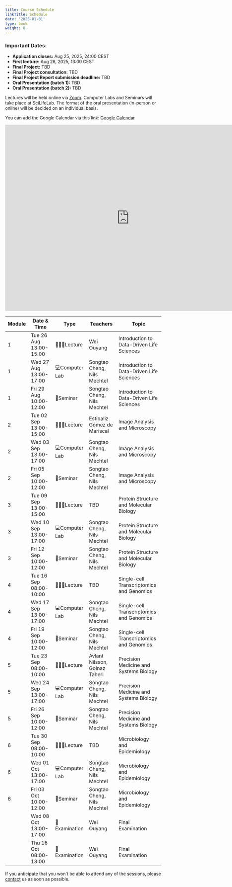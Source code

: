 ```yaml
---
title: Course Schedule
linkTitle: Schedule
date: '2025-01-01'
type: book
weight: 8
---
```


### Important Dates:
- **Application closes:** Aug 25, 2025, 24:00 CEST
- **First lecture:** Aug 26, 2025, 13:00 CEST
- **Final Project:** TBD
- **Final Project consultation:** TBD
- **Final Project Report submission deadline:** TBD
- **Oral Presentation (batch 1):** TBD
- **Oral Presentation (batch 2):** TBD

Lectures will be held online via [Zoom](https://kth-se.zoom.us/j/69812177998). Computer Labs and Seminars will take place at SciLifeLab. The format of the oral presentation (in-person or online) will be decided on an individual basis.

You can add the Google Calendar via this link: [Google Calendar](https://calendar.google.com/calendar/u/0?cid=Y19jMWNkZDVjOTVlODlmNjdlYmU2NDg5NWY5NzFhODdmZDEwYmRlZjNhNjdkY2VlYzQ5NzRkZTEyMjI0ZGZhNzc1QGdyb3VwLmNhbGVuZGFyLmdvb2dsZS5jb20)

<!-- Google Calendar Embed -->
<iframe src="https://calendar.google.com/calendar/embed?src=c_c1cdd5c95e89f67ebe64895f971a87fd10bdef3a67dceec4974de12224dfa775%40group.calendar.google.com&ctz=Europe%2FBerlin" style="border: 0" width="800" height="600" frameborder="0" scrolling="no"></iframe>

| Module | Date & Time             | Type          | Teachers                           | Topic                                                                                                                                           |
|--------|-------------------------|---------------|------------------------------------|-------------------------------------------------------------------------------------------------------------------------------------------------|
| 1      | Tue 26 Aug 13:00-15:00  | 🧑🏻‍🏫Lecture     | Wei Ouyang                         | Introduction to Data-Driven Life Sciences                                                                                                 |
| 1      | Wed 27 Aug 13:00-17:00  | 💻Computer Lab | Songtao Cheng, Nils Mechtel                         | Introduction to Data-Driven Life Sciences                                                                                                         |
| 1      | Fri 29 Aug 10:00-12:00  | 💬Seminar      | Songtao Cheng, Nils Mechtel                         | Introduction to Data-Driven Life Sciences |
| 2      | Tue 02 Sep 13:00-15:00  | 🧑🏻‍🏫Lecture     | Estibaliz Gómez de Mariscal                         | Image Analysis and Microscopy                                                                                                         |
| 2      | Wed 03 Sep 13:00-17:00  | 💻Computer Lab | Songtao Cheng, Nils Mechtel                         | Image Analysis and Microscopy                                                                                                                                 |
| 2      | Fri 05 Sep 10:00-12:00  | 💬Seminar      | Songtao Cheng, Nils Mechtel                         | Image Analysis and Microscopy                                                                                                                                                 |
| 3      | Tue 09 Sep 13:00-15:00  | 🧑🏻‍🏫Lecture     | TBD                         | Protein Structure and Molecular Biology                                                                                                 |
| 3      | Wed 10 Sep 13:00-17:00  | 💻Computer Lab | Songtao Cheng, Nils Mechtel                         | Protein Structure and Molecular Biology                                                                     |
| 3      | Fri 12 Sep 10:00-12:00  | 💬Seminar      | Songtao Cheng, Nils Mechtel                         | Protein Structure and Molecular Biology                                                                                                                                                 |
| 4      | Tue 16 Sep 08:00-10:00  | 🧑🏻‍🏫Lecture     | TBD                         | Single-cell Transcriptomics and Genomics                                                                                         |
| 4      | Wed 17 Sep 13:00-17:00  | 💻Computer Lab | Songtao Cheng, Nils Mechtel                         | Single-cell Transcriptomics and Genomics                                                                                |
| 4      | Fri 19 Sep 10:00-12:00  | 💬Seminar      | Songtao Cheng, Nils Mechtel                         | Single-cell Transcriptomics and Genomics                                                                                                                                                 |
| 5      | Tue 23 Sep 08:00-10:00  | 🧑🏻‍🏫Lecture     | Avlant Nilsson, Golnaz Taheri                         | Precision Medicine and Systems Biology                                                                                                         |
| 5      | Wed 24 Sep 13:00-17:00  | 💻Computer Lab | Songtao Cheng, Nils Mechtel                         | Precision Medicine and Systems Biology                                                                                |
| 5      | Fri 26 Sep 10:00-12:00  | 💬Seminar      | Songtao Cheng, Nils Mechtel                         | Precision Medicine and Systems Biology                                                                                                                                                 |
| 6      | Tue 30 Sep 08:00-10:00  | 🧑🏻‍🏫Lecture     | TBD                         | Microbiology and Epidemiology                                                                                                       |
| 6      | Wed 01 Oct 13:00-17:00  | 💻Computer Lab | Songtao Cheng, Nils Mechtel                         | Microbiology and Epidemiology                                                                                                    |
| 6      | Fri 03 Oct 10:00-12:00  | 💬Seminar      | Songtao Cheng, Nils Mechtel                         | Microbiology and Epidemiology                                                                                                                                                 |
|        | Wed 08 Oct 13:00-17:00  | 📝Examination  | Wei Ouyang                         | Final Examination                                                                                                             |
|        | Thu 16 Oct 08:00-13:00  | 📝Examination  | Wei Ouyang                         | Final Examination                                                                                                             |

If you anticipate that you won't be able to attend any of the sessions, please [contact](/contact) us as soon as possible. 
